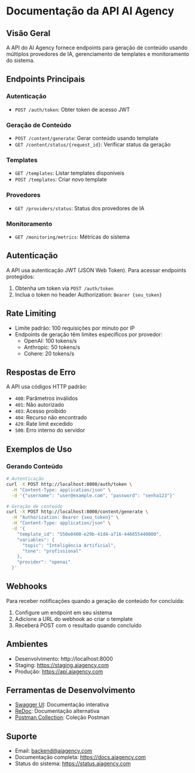 # Documentação da API AI Agency

## Visão Geral

A API do AI Agency fornece endpoints para geração de conteúdo usando múltiplos provedores de IA, gerenciamento de templates e monitoramento do sistema.

## Endpoints Principais

### Autenticação
- `POST /auth/token`: Obter token de acesso JWT

### Geração de Conteúdo
- `POST /content/generate`: Gerar conteúdo usando template
- `GET /content/status/{request_id}`: Verificar status da geração

### Templates
- `GET /templates`: Listar templates disponíveis
- `POST /templates`: Criar novo template

### Provedores
- `GET /providers/status`: Status dos provedores de IA

### Monitoramento
- `GET /monitoring/metrics`: Métricas do sistema

## Autenticação

A API usa autenticação JWT (JSON Web Token). Para acessar endpoints protegidos:

1. Obtenha um token via `POST /auth/token`
2. Inclua o token no header Authorization: `Bearer {seu_token}`

## Rate Limiting

- Limite padrão: 100 requisições por minuto por IP
- Endpoints de geração têm limites específicos por provedor:
  - OpenAI: 100 tokens/s
  - Anthropic: 50 tokens/s
  - Cohere: 20 tokens/s

## Respostas de Erro

A API usa códigos HTTP padrão:

- `400`: Parâmetros inválidos
- `401`: Não autorizado
- `403`: Acesso proibido
- `404`: Recurso não encontrado
- `429`: Rate limit excedido
- `500`: Erro interno do servidor

## Exemplos de Uso

### Gerando Conteúdo

```bash
# Autenticação
curl -X POST http://localhost:8000/auth/token \
  -H "Content-Type: application/json" \
  -d '{"username": "user@example.com", "password": "senha123"}'

# Geração de conteúdo
curl -X POST http://localhost:8000/content/generate \
  -H "Authorization: Bearer {seu_token}" \
  -H "Content-Type: application/json" \
  -d '{
    "template_id": "550e8400-e29b-41d4-a716-446655440000",
    "variables": {
      "topic": "Inteligência Artificial",
      "tone": "profissional"
    },
    "provider": "openai"
  }'
```

## Webhooks

Para receber notificações quando a geração de conteúdo for concluída:

1. Configure um endpoint em seu sistema
2. Adicione a URL do webhook ao criar o template
3. Receberá POST com o resultado quando concluído

## Ambientes

- Desenvolvimento: http://localhost:8000
- Staging: https://staging.aiagency.com
- Produção: https://api.aiagency.com

## Ferramentas de Desenvolvimento

- [Swagger UI](http://localhost:8000/docs): Documentação interativa
- [ReDoc](http://localhost:8000/redoc): Documentação alternativa
- [Postman Collection](./postman/ai_agency.json): Coleção Postman

## Suporte

- Email: backend@aiagency.com
- Documentação completa: https://docs.aiagency.com
- Status do sistema: https://status.aiagency.com 